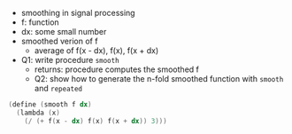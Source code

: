- smoothing in signal processing
- f: function
- dx: some small number
- smoothed verion of f
  - average of f(x - dx), f(x), f(x + dx)
- Q1: write procedure `smooth`
  - returns: procedure computes the smoothed f
  - Q2: show how to generate the n-fold smoothed function with `smooth` and `repeated`

```s
(define (smooth f dx)
  (lambda (x)
    (/ (+ f(x - dx) f(x) f(x + dx)) 3)))
```